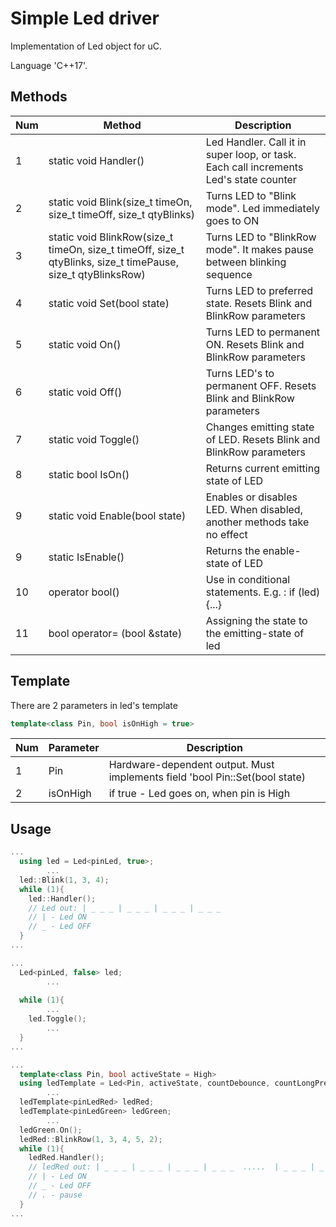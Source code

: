 # Simple Led driver 

Implementation of Led object for uC.

Language 'C++17'.

## Methods

|Num | Method                   | Description                                                                           |
| -  | -------------------------| ------------------------------------------------------------------------------------- |
| 1  | static void Handler()    | Led Handler. Call it in super loop, or task. Each call increments Led's state counter |
| 2  | static void Blink(size_t timeOn, size_t timeOff, size_t qtyBlinks) | Turns LED to "Blink mode". Led immediately goes to ON |
| 3  | static void BlinkRow(size_t timeOn, size_t timeOff, size_t qtyBlinks, size_t timePause, size_t qtyBlinksRow) | Turns LED to "BlinkRow mode". It makes pause between blinking sequence |
| 4  | static void Set(bool state)       | Turns LED to preferred state. Resets Blink and BlinkRow parameters           |
| 5  | static void On()                  | Turns LED to permanent ON. Resets Blink and BlinkRow parameters              |
| 6  | static void Off()                 | Turns LED's to permanent OFF. Resets Blink and BlinkRow parameters           |
| 7  | static void Toggle()              | Changes emitting state of LED. Resets Blink and BlinkRow parameters          |
| 8  | static bool IsOn()                | Returns current emitting state of LED                                        |
| 9  | static void Enable(bool state)    | Enables or disables LED. When disabled, another methods take no effect       |
| 9  | static IsEnable()                 | Returns the enable-state of LED                                              |
| 10 | operator bool()                   | Use in conditional statements. E.g. : if (led) {...}                         |
| 11 | bool operator= (bool &state)      | Assigning the state to the emitting-state of led                             |

## Template

There are 2 parameters in led's template

```c++
template<class Pin, bool isOnHigh = true>
```

|Num | Parameter  | Description                                                                   |
| -  | -----------| ----------------------------------------------------------------------------- |
| 1  | Pin        | Hardware-dependent output. Must implements field 'bool Pin::Set(bool state)   |
| 2  | isOnHigh   | if true - Led goes on, when pin is High                                       |

## Usage

```c++
...
  using led = Led<pinLed, true>;
        ... 
  led::Blink(1, 3, 4);
  while (1){
    led::Handler();
    // Led out: | _ _ _ | _ _ _ | _ _ _ | _ _ _
    // | - Led ON
    // _ - Led OFF
  }
...
```

```c++
...
  Led<pinLed, false> led;
        ...    
    
  while (1){
        ...
    led.Toggle(); 
        ...
  }
...
```

```c++
...
  template<class Pin, bool activeState = High>
  using ledTemplate = Led<Pin, activeState, countDebounce, countLongPress>;
        ...
  ledTemplate<pinLedRed> ledRed;
  ledTemplate<pinLedGreen> ledGreen;
        ... 
  ledGreen.On();
  ledRed::BlinkRow(1, 3, 4, 5, 2);
  while (1){
    ledRed.Handler();
    // ledRed out: | _ _ _ | _ _ _ | _ _ _ | _ _ _  .....  | _ _ _ | _ _ _ | _ _ _ | _ _ _
    // | - Led ON
    // _ - Led OFF
    // . - pause
  }
...
```